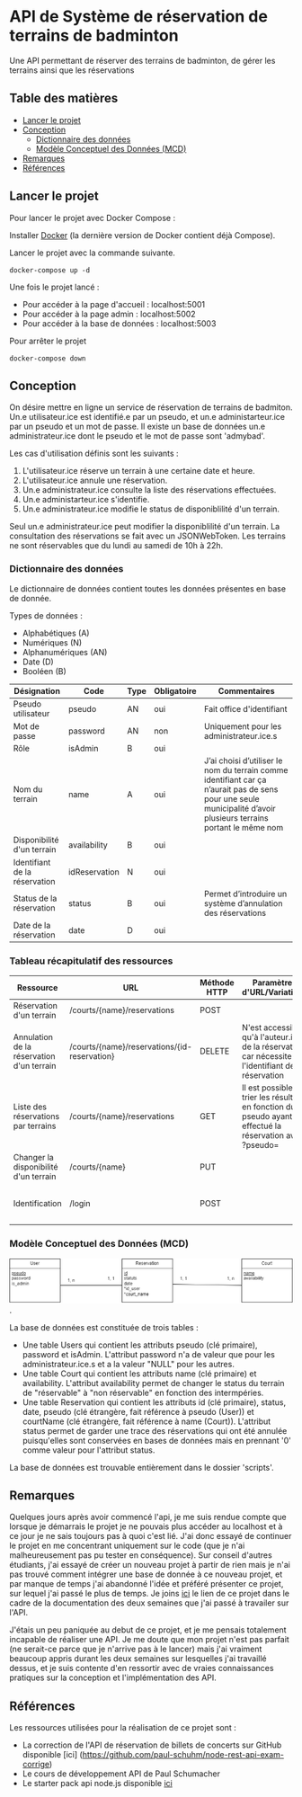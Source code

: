 # API de Système de réservation de terrains de badminton

Une API permettant de réserver des terrains de badminton, de gérer les terrains ainsi que les réservations

## Table des matières

- [Lancer le projet](##lancer-le-projet)
- [Conception](##conception)
  - [Dictionnaire des données](###dictionnaire-des-donnees)
  - [Modèle Conceptuel des Données (MCD)](###modele-conceptuel-des-donnees)
- [Remarques](##remarques)
- [Références](##references)

## Lancer le projet

Pour lancer le projet avec Docker Compose : 

Installer [Docker](https://www.docker.com/get-started/) (la dernière version de Docker contient déjà Compose).

Lancer le projet avec la commande suivante.

~~~
docker-compose up -d
~~~

Une fois le projet lancé :
- Pour accéder à la page d'accueil : localhost:5001
- Pour accéder à la page admin : localhost:5002
- Pour accéder à la base de données : localhost:5003

Pour arrêter le projet

~~~
docker-compose down
~~~

## Conception

On désire mettre en ligne un service de réservation de terrains de badmiton. Un.e utilisateur.ice est identifié.e par un pseudo, et un.e administarteur.ice par un pseudo et un mot de passe.
Il existe un base de données un.e administrateur.ice dont le pseudo et le mot de passe sont 'admybad'.

Les cas d'utilisation définis sont les suivants : 
1. L'utilisateur.ice réserve un terrain à une certaine date et heure.
2. L'utilisateur.ice annule une réservation.
3. Un.e administrateur.ice consulte la liste des réservations effectuées.
4. Un.e administarteur.ice s'identifie.
5. Un.e administrateur.ice modifie le status de disponiblilité d'un terrain.

Seul un.e administrateur.ice peut modifier la disponiblilité d'un terrain. La consultation des réservations se fait avec un JSONWebToken.
Les terrains ne sont réservables que du lundi au samedi de 10h à 22h.

### Dictionnaire des données

Le dictionnaire de données contient toutes les données présentes en base de donnée.

Types de données : 
* Alphabétiques (A)
* Numériques (N)
* Alphanumériques (AN)
* Date (D)
* Booléen (B)

| Désignation | Code | Type | Obligatoire | Commentaires |
|-----------|-----------|-----------|-----------|-----------|
| Pseudo utilisateur | pseudo | AN | oui | Fait office d'identifiant |
| Mot de passe | password | AN | non | Uniquement pour les administrateur.ice.s |
| Rôle | isAdmin | B | oui |  |
| Nom du terrain | name | A | oui | J’ai choisi d’utiliser le nom du terrain comme identifiant car ça n’aurait pas de sens pour une seule municipalité d’avoir plusieurs terrains portant le même nom |
| Disponibilité d'un terrain | availability | B | oui | |
| Identifiant de la réservation | idReservation | N | oui |  |
| Status de la réservation | status | B | oui | Permet d’introduire un système d’annulation des réservations |
| Date de la réservation | date | D | oui |  |

### Tableau récapitulatif des ressources

| Ressource | URL | Méthode HTTP | Paramètres d'URL/Variations | Commentaires |
|-----------|-----------|-----------|-----------|-----------|
| Réservation d'un terrain | /courts/{name}/reservations | POST |  |  |
| Annulation de la réservation d'un terrain | /courts/{name}/reservations/{id-reservation} | DELETE | N'est accessible qu'à l'auteur.ice de la réservation car nécessite l'identifiant de la réservation |
| Liste des réservations par terrains | /courts/{name}/reservations | GET | Il est possible de trier les résultats en fonction du pseudo ayant effectué la réservation avec ?pseudo= | Ressource protégée par un JSONWebToken |
| Changer la disponibilité d'un terrain | /courts/{name} | PUT |  | Réservé à un.e amdinistrateur.ice |
| Identification | /login | POST |  | Disponible uniquement pour les administrateur.ice.s |


### Modèle Conceptuel des Données (MCD)

![Diagramme UML de la base de données](/images/mcd.png "Diagramme uml de la base de données").

La base de données est constituée de trois tables : 
- Une table Users qui contient les attributs pseudo (clé primaire), password et isAdmin. L'attribut password n'a de valeur que pour les administrateur.ice.s et a la valeur "NULL" pour les autres.
- Une table Court qui contient les attributs name (clé primaire) et availability. L'attribut availability permet de changer le status du terrain de "réservable" à "non réservable" en fonction des intermpéries.
- Une table Reservation qui contient les attributs id (clé primaire), status, date, pseudo (clé étrangère, fait référence à pseudo (User)) et courtName (clé étrangère, fait référence à name (Court)). L'attribut status permet de garder une trace des réservations qui ont été annulée puisqu'elles sont conservées en bases de données mais en prennant '0' comme valeur pour l'attribut status.

La base de données est trouvable entièrement dans le dossier 'scripts'. 

## Remarques

Quelques jours après avoir commencé l'api, je me suis rendue compte que lorsque je démarrais le projet je ne pouvais plus accéder au localhost et à ce jour je ne sais toujours pas à quoi c'est lié. J'ai donc essayé de continuer le projet en me concentrant uniquement sur le code (que je n'ai malheureusement pas pu tester en conséquence). Sur conseil d'autres étudiants, j'ai essayé de créer un nouveau projet à partir de rien mais je n'ai pas trouvé comment intégrer une base de donnée à ce nouveau projet, et par manque de temps j'ai abandonné l'idée et préféré présenter ce projet, sur lequel j'ai passé le plus de temps. Je joins [ici](https://github.com/LolaHeurtevin/test-api) le lien de ce projet dans le cadre de la documentation des deux semaines que j'ai passé à travailer sur l'API.

J'étais un peu paniquée au debut de ce projet, et je me pensais totalement incapable de réaliser une API. Je me doute que mon projet n'est pas parfait (ne serait-ce parce que je n'arrive pas à le lancer) mais j'ai vraiment beaucoup appris durant les deux semaines sur lesquelles j'ai travaillé dessus, et je suis contente d'en ressortir avec de vraies connaissances pratiques sur la conception et l'implémentation des API.

## Références

Les ressources utilisées pour la réalisation de ce projet sont : 
* La correction de l'API de réservation de billets de concerts sur GitHub disponible [ici] (https://github.com/paul-schuhm/node-rest-api-exam-corrige)
* Le cours de développement API de Paul Schumacher
* Le starter pack api node.js disponible [ici](https://github.com/paul-schuhm/starterpack-api-nodejs)
